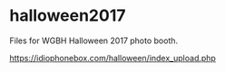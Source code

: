 # halloween2017

Files for WGBH Halloween 2017 photo booth.

https://idiophonebox.com/halloween/index_upload.php